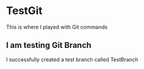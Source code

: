 # TestGit
This is where I played with Git commands

## I am testing Git Branch

I successfully created a test branch called TestBranch